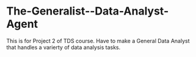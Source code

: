 # The-Generalist--Data-Analyst-Agent
This is for Project 2 of TDS course. Have to make a General Data Analyst that handles a varierty of data analysis tasks.
